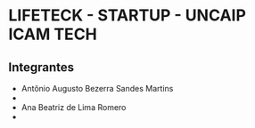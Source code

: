 # LIFETECK - STARTUP - UNCAIP ICAM TECH

<h2>Integrantes</h2>
<ul>
  <li>Antônio Augusto Bezerra Sandes Martins<li>
  <li> Ana Beatriz de Lima Romero<li>
  <ul>
